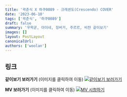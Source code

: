 ```yaml
---
title: '곽춘식 X 하쿠0089 - 크레센도(Crescendo) COVER'
date: '2023-06-10'
tags: ['곽춘식', '하쿠0089']
draft: false
summary: '우왁굳, 아이네, 징버거, 주르르, 비챤 같이보기'
images: []
layout: PostLayout
canonicalUrl:
authors: ['woolan']
---
```


## 링크

**같이보기 보러가기** (이미지를 클릭하여 이동)
[![같이보기 보러가기](https://cdn.discordapp.com/attachments/1136601898116464710/1137050327938506852/logo.png)](https://cafe.naver.com/steamindiegame/11537785)

**MV 보러가기** (이미지를 클릭하여 이동)
[![MV 시청하기](https://i.ytimg.com/vi/dliS7ToHvzY/sddefault.jpg)](https://youtu.be/dliS7ToHvzY)
